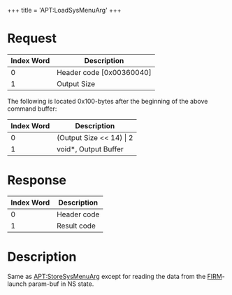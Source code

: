 +++
title = 'APT:LoadSysMenuArg'
+++

# Request

| Index Word | Description                |
|------------|----------------------------|
| 0          | Header code \[0x00360040\] |
| 1          | Output Size                |

The following is located 0x100-bytes after the beginning of the above
command buffer:

| Index Word | Description                |
|------------|----------------------------|
| 0          | (Output Size \<\< 14) \| 2 |
| 1          | void\*, Output Buffer      |

# Response

| Index Word | Description |
|------------|-------------|
| 0          | Header code |
| 1          | Result code |

# Description

Same as [<APT:StoreSysMenuArg>](APT:StoreSysMenuArg "wikilink") except
for reading the data from the [FIRM](FIRM "wikilink")-launch param-buf
in NS state.